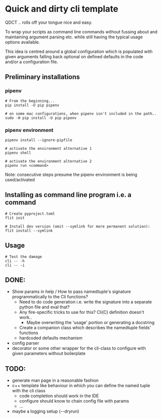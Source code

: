 # Quick and dirty cli template

QDCT .. rolls off your tongue nice and easy.

To wrap your scripts as command line commands without
fussing about and maintaining argument parsing etc.
while still having the typical usage options available.

This idea is centred around a global configuration which
is populated with given arguments falling back optional on
defined defaults in the code and/or a configuration file.

## Preliminary installations

### pipenv

    # From the beginning...
    pip install -U pip pipenv
    
    # on some mac configurations, when pipenv isn't included in the path..
    sudo -H pip install -U pip pipenv
    
### pipenv environment

    pipenv install --ignore-pipfile
    
    # activate the environment alternative 1
    pipenv shell
    
    # activate the environment alternative 2
    pipenv run <command>
    
Note: consecutive steps presume the pipenv environment is being
used/activated

## Installing as command line program i.e. a command

    # Create pyproject.toml
    flit init 
    
    # Install dev version (omit --symlink for more permanent solution):
    flit install --symlink

## Usage

    # Test the damage
    cli -- -h
    cli -- -i
    
## DONE:

* Show params in help / How to pass namedtuple's signature programmatically to the Cli functions?    
  * Need to do code generation i.e. write the signature into a separate python file and eval that?
  * Any fire-specific tricks to use for this? Cli(C) definition doesn't work..
    * Maybe overwriting the 'usage' portion or generating a docstring
  * Create a companion class which describes the namedtuple fields' functions
  * hardcoded defaults mechanism
* config parser
* decorator or some other wrapper for the cli-class to configure with given parameters without boilerplate
  
## TODO:

* generate man page in a reasonable fashion
* c++ template like behaviour in which you can define the named tuple with the cli class
  * code completion should work in the IDE
  * configure should know to chain config file with params
  * ...
* maybe a logging setup (--dryrun)